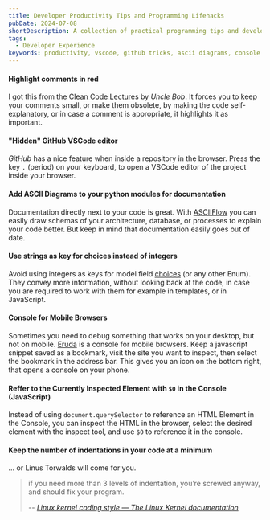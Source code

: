 ```yaml
---
title: Developer Productivity Tips and Programming Lifehacks
pubDate: 2024-07-08
shortDescription: A collection of practical programming tips and development shortcuts to improve your coding workflow.
tags:
  - Developer Experience
keywords: productivity, vscode, github tricks, ascii diagrams, console debugging, mobile debugging, choices
---
```


#### Highlight comments in red

I got this from the [Clean Code Lectures](https://www.youtube.com/watch?v=7EmboKQH8lM&list=PLmmYSbUCWJ4x1GO839azG_BBw8rkh-zOj) by *Uncle Bob*.
It forces you to keep your comments small, or make them obsolete, by making the code self-explanatory, or in case
a comment is appropriate, it highlights it as important.

#### "Hidden" GitHub VSCode editor

*GitHub* has a nice feature when inside a repository in the browser. Press the key `.` (period) on your keyboard, to open a VSCode editor of the project inside your browser.

#### Add ASCII Diagrams to your python modules for documentation

Documentation directly next to your code is great.
With [ASCIIFlow](https://asciiflow.com/) you can easily draw schemas of your architecture, database, or processes to explain your code better.
But keep in mind that documentation easily goes out of date.

#### Use strings as key for choices instead of integers

Avoid using integers as keys for model field [choices](https://docs.djangoproject.com/en/5.0/ref/models/fields/#choices) (or any other Enum).
They convey more information, without looking back at the code, in case you are required to work with them for example in templates, or in JavaScript.

#### Console for Mobile Browsers

Sometimes you need to debug something that works on your desktop, but not on mobile.
[Eruda](https://github.com/liriliri/eruda) is a console for mobile browsers.
Keep a javascript snippet saved as a bookmark, visit the site you want to inspect, then select the bookmark in the address bar.
This gives you an icon on the bottom right, that opens a console on your phone.

#### Reffer to the Currently Inspected Element with `$0` in the Console (JavaScript)

Instead of using `document.querySelector` to reference an HTML Element in the Console, you can inspect the HTML in the browser, select the desired element with the inspect tool, and use `$0` to reference it in the console.

#### Keep the number of indentations in your code at a minimum

... or Linus Torwalds will come for you.

> if you need more than 3 levels of indentation, you’re screwed anyway, and should fix your program.
>
> -- *[Linux kernel coding style — The Linux Kernel documentation](https://www.kernel.org/doc/html/v4.10/process/coding-style.html)*
